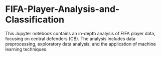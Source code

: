 # FIFA-Player-Analysis-and-Classification
This Jupyter notebook contains an in-depth analysis of FIFA player data, focusing on central defenders (CB). The analysis includes data preprocessing, exploratory data analysis, and the application of machine learning techniques. 
